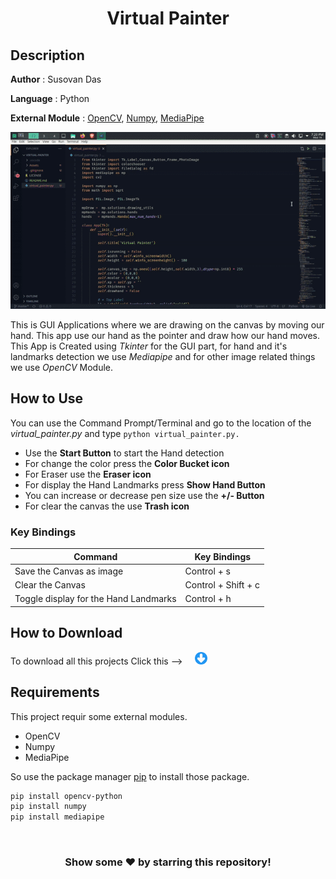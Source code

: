 #
**<H1 align = "center">Virtual Painter</H1>**

## Description

**Author** : Susovan Das

**Language** : Python  

**External Module** : [OpenCV][opencv], [Numpy][numpy], [MediaPipe][mediapipe]


![Virtual Painter](https://github.com/SusovanGithub/Tkinter-Applications/blob/master/assets/virtual_painter.gif)

This is GUI Applications where we are drawing on the canvas by moving our hand. This app use our hand as the pointer and draw how our hand moves. This App is Created using _Tkinter_ for the GUI part, for hand and it's landmarks detection we use _Mediapipe_ and for other image related things we use _OpenCV_ Module.

## How to Use

You can use the Command Prompt/Terminal and go to the location of the _virtual_painter.py_ and type `python virtual_painter.py.`

* Use the **Start Button** to start the Hand detection
* For change the color press the **Color Bucket icon**
* For Eraser use the **Eraser icon**
* For display the Hand Landmarks press **Show Hand Button**
* You can increase or decrease pen size use the **+/- Button**
* For clear the canvas the use **Trash icon**

### Key Bindings

| Command | Key Bindings |
|---|---|
| Save the Canvas as image | Control + s |
| Clear the Canvas | Control + Shift + c |
| Toggle display for the Hand Landmarks | Control + h |

## How to Download

To download all this projects Click this --> &nbsp; &nbsp; [<img src="https://github.com/SusovanGithub/Tkinter-Applications/blob/master/assets/.download_icon.png" width="20" height="20"/>][DownGit]

## Requirements

This project requir some external modules.
* OpenCV
* Numpy
* MediaPipe

So use the package manager [pip](https://pypi.org/project/pip/) to install those package.

```bash
pip install opencv-python
pip install numpy
pip install mediapipe
```

<br>
<h3 align = "center"> Show some ❤️ by starring this repository!</h3>

<!--Inner Links-->
[opencv]: https://opencv.org/

[numpy]: https://numpy.org/

[mediapipe]: https://mediapipe.dev/

[DownGit]: https://minhaskamal.github.io/DownGit/#/home?url=https://github.com/SusovanGithub/Tkinter-Applications/Virtual-Painter/